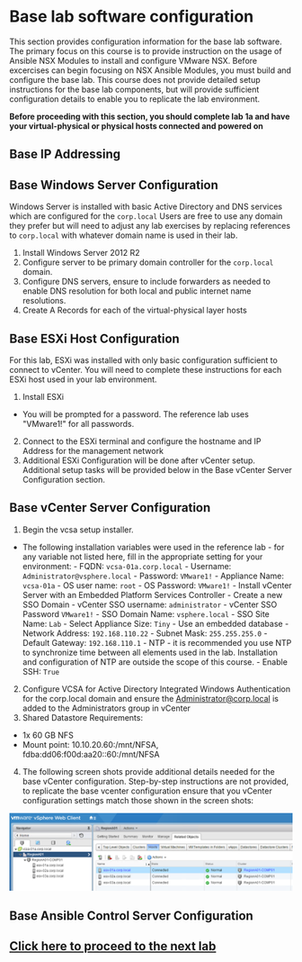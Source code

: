 # Base lab software configuration
This section provides configuration information for the base lab software. The primary focus on this course is to provide instruction on the usage of Ansible NSX Modules to install and configure VMware NSX. Before excercises can begin focusing on NSX Ansible Modules, you must build and configure the base lab. This course does not provide detailed setup instructions for the base lab components, but will provide sufficient configuration details to enable you to replicate the lab environment.

__Before proceeding with this section, you should complete lab 1a and have your virtual-physical or physical hosts connected and powered on__

## Base IP Addressing

## Base Windows Server Configuration
Windows Server is installed with basic Active Directory and DNS services which are configured for the `corp.local` Users are free to use any domain they prefer but will need to adjust any lab exercises by replacing references to `corp.local` with whatever domain name is used in their lab.

1.  Install Windows Server 2012 R2
2.  Configure server to be primary domain controller for the `corp.local` domain.
3.  Configure DNS servers, ensure to include forwarders as needed to enable DNS resolution for both local and public internet name resolutions.
4. Create A Records for each of the virtual-physical layer hosts

## Base ESXi Host Configuration
For this lab, ESXi was installed with only basic configuration sufficient to connect to vCenter. You will need to complete these instructions for each ESXi host used in your lab environment.

1.  Install ESXi
  - You will be prompted for a password. The reference lab uses "VMware1!" for all passwords.
2. Connect to the ESXi terminal and configure the hostname and IP Address for the management network
3. Additional ESXi Configuration will be done after vCenter setup. Additional setup tasks will be provided below in the Base vCenter Server Configuration section.

## Base vCenter Server Configuration

1.  Begin the vcsa setup installer.
  -  The following installation variables were used in the reference lab - for any variable not listed here, fill in the appropriate setting for your environment:
    -  FQDN: `vcsa-01a.corp.local`
    -  Username: `Administrator@vsphere.local`
    -  Password: `VMware1!`
    -  Appliance Name: `vcsa-01a`
    -  OS user name: `root`
    -  OS Password: `VMware1!`
    -  Install vCenter Server with an Embedded Platform Services Controller
    -  Create a new SSO Domain
    -  vCenter SSO username: `administrator`
    -  vCenter SSO Password `VMware1!`
    -  SSO Domain Name: `vsphere.local`
    -  SSO Site Name: `Lab`
    -  Select Appliance Size: `Tiny`
    -  Use an embedded database
    -  Network Address: `192.168.110.22`
    -  Subnet Mask: `255.255.255.0`
    -  Default Gateway: `192.168.110.1`
    -  NTP - it is recommended you use NTP to synchronize time between all elements used in the lab. Installation and configuration of NTP are outside the scope of this course.
    -  Enable SSH: `True`
2. Configure VCSA for Active Directory Integrated Windows Authentication for the corp.local domain and ensure the Administrator@corp.local is added to the Administrators group in vCenter
3. Shared Datastore Requirements:
  -  1x 60 GB NFS
  - Mount point: 10.10.20.60:/mnt/NFSA, fdba:dd06:f00d:aa20::60:/mnt/NFSA
4. The following screen shots provide additional details needed for the base vCenter configuration. Step-by-step instructions are not provided, to replicate the base vcenter configuration ensure that you vCenter configuration settings match those shown in the screen shots:

![Hosts and Clusters](Images/BaseVcenterHostsClusters.png)




## Base Ansible Control Server Configuration





## [Click here to proceed to the next lab]()
